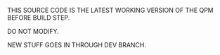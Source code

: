 THIS SOURCE CODE IS THE LATEST WORKING VERSION OF THE QPM BEFORE BUILD STEP.

DO NOT MODIFY. 

NEW STUFF GOES IN THROUGH DEV BRANCH.
